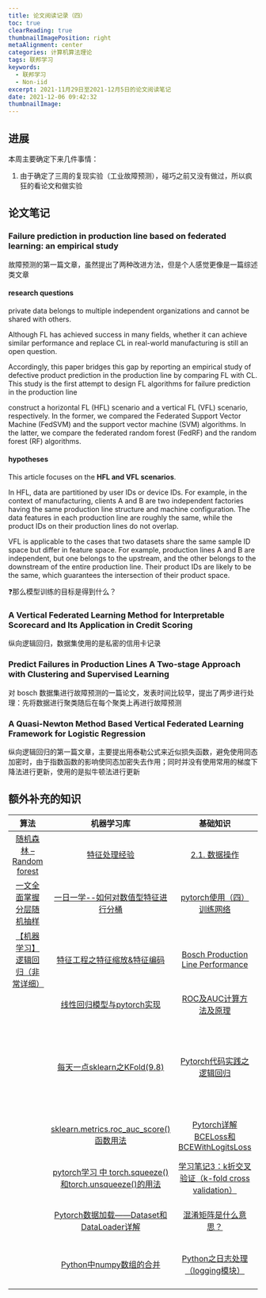 ```yaml
---
title: 论文阅读记录（四）
toc: true
clearReading: true
thumbnailImagePosition: right
metaAlignment: center
categories: 计算机算法理论
tags: 联邦学习
keywords:
  - 联邦学习
  - Non-iid
excerpt: 2021-11月29日至2021-12月5日的论文阅读笔记
date: 2021-12-06 09:42:32
thumbnailImage:
---
```

<!-- toc -->

## 进展

本周主要确定下来几件事情：

1. 由于确定了三周的复现实验（工业故障预测），碰巧之前又没有做过，所以疯狂的看论文和做实验

## 论文笔记

### Failure prediction in production line based on federated learning: an empirical study

故障预测的第一篇文章，虽然提出了两种改进方法，但是个人感觉更像是一篇综述类文章

#### research questions

private data belongs to multiple independent organizations and cannot be  shared with others.   

Although FL has achieved success in many fields, whether it can achieve similar performance and replace CL in real-world manufacturing is still an open question.  

Accordingly, this paper bridges this gap by reporting an empirical study of defective product prediction in the production line by comparing FL with CL. This study is the first attempt to design FL algorithms for failure prediction in the production line

construct a horizontal FL (HFL) scenario and a vertical FL (VFL) scenario, respectively. In the former, we compared the Federated Support Vector Machine (FedSVM) and the support vector machine  (SVM) algorithms. In the latter, we compare the federated random forest (FedRF) and the random forest (RF) algorithms.   

#### hypotheses

This article focuses on the **HFL and VFL scenarios**. 

In HFL, data are partitioned by user IDs or device IDs. For example, in the context of manufacturing, clients A and B are two independent factories having the same production line structure and machine configuration. The data features in each production line are roughly the same, while the product IDs on their production lines do not overlap.  

VFL is applicable to the cases that two datasets share the same sample ID space but differ in feature space. For example, production lines A and B are independent, but one belongs to the upstream, and  the other belongs to the downstream of the entire production line. Their product IDs are likely to be the same, which guarantees the intersection of their product space.   

:question:那么模型训练的目标是得到什么？

### A Vertical Federated Learning Method for Interpretable Scorecard and Its Application in Credit Scoring

纵向逻辑回归，数据集使用的是私密的信用卡记录

### Predict Failures in Production Lines A Two-stage Approach with Clustering and Supervised Learning

对 bosch 数据集进行故障预测的一篇论文，发表时间比较早，提出了两步进行处理：先将数据进行聚类随后在每个聚类上再进行故障预测

### A Quasi-Newton Method Based Vertical Federated Learning Framework for Logistic Regression

纵向逻辑回归的第一篇文章，主要提出用泰勒公式来近似损失函数，避免使用同态加密时，由于指数函数的影响使同态加密失去作用；同时并没有使用常用的梯度下降法进行更新，使用的是拟牛顿法进行更新


## 额外补充的知识

|                             算法                             |                          机器学习库                          |                           基础知识                           |                           数据清洗                           | 数据集                                                       |
| :----------------------------------------------------------: | :----------------------------------------------------------: | :----------------------------------------------------------: | :----------------------------------------------------------: | ------------------------------------------------------------ |
| [随机森林 – Random forest](https://easyai.tech/ai-definition/random-forest/) |    [特征处理经验](https://zhuanlan.zhihu.com/p/166440574)    | [2.1. 数据操作](https://zh-v2.d2l.ai/chapter_preliminaries/ndarray.html) | [pandas中的reset_index()](https://www.cnblogs.com/keye/p/11229863.html) | [Give Me Some Credit](https://www.kaggle.com/c/GiveMeSomeCredit/data) |
| [一文全面掌握分层随机抽样](https://zhuanlan.zhihu.com/p/219994476) | [一日一学--如何对数值型特征进行分桶](https://cloud.tencent.com/developer/article/1590912) | [pytorch使用（四）训练网络](https://blog.csdn.net/GYGuo95/article/details/78821633) | [pandas并行读入大文件数据](https://zhuanlan.zhihu.com/p/87278482) | [Default of Credit Card Clients Dataset](https://www.kaggle.com/uciml/default-of-credit-card-clients-dataset) |
| [【机器学习】逻辑回归（非常详细）](https://zhuanlan.zhihu.com/p/74874291) | [特征工程之特征缩放&特征编码](https://zhuanlan.zhihu.com/p/56902262) | [Bosch Production Line Performance](https://www.kaggle.com/c/bosch-production-line-performance/data) | [python numpy中setdiff1d的用法](https://blog.csdn.net/qq_36556893/article/details/89916399) | [Give Me Some Credit 处理方法1](https://www.kaggle.com/wangtianyue/notebook-datamining/data) |
|                                                              | [线性回归模型与pytorch实现](https://zhuanlan.zhihu.com/p/86982616) | [ROC及AUC计算方法及原理](https://blog.csdn.net/yinyu19950811/article/details/81288287) | [pandas常用函数之diff](https://blog.csdn.net/You_are_my_dream/article/details/70022464) | [Give Me Some Credit 处理方法2](https://www.kaggle.com/mostig/starter-give-me-some-credit) |
|                                                              | [每天一点sklearn之KFold(9.8)](https://zhuanlan.zhihu.com/p/81673486) | [Pytorch代码实践之逻辑回归](https://blog.csdn.net/YyangWwei/article/details/116049408) | [Pandas的read_csv和 to_csv函数参数分析详解 ，pandas的read_csv和to_csv使用方法](https://blog.csdn.net/qq_41895190/article/details/103332440) | [GiveMeSomeCredit-EDA, LOGISTIC REGRESSION, WOE](https://www.kaggle.com/sarboldipo/givemesomecredit-eda-logistic-regression-woe) |
|                                                              | [sklearn.metrics.roc_auc_score()函数用法](https://blog.csdn.net/A__tree/article/details/107742766) | [Pytorch详解BCELoss和BCEWithLogitsLoss](https://blog.csdn.net/qq_22210253/article/details/85222093) | [pandas中mode()怎么使用?](https://segmentfault.com/q/1010000008252098) | [pandas学习（四）--数据的归一化](https://blog.csdn.net/hjxzb/article/details/78610961) |
|                                                              | [pytorch学习 中 torch.squeeze() 和torch.unsqueeze()的用法](https://blog.csdn.net/xiexu911/article/details/80820028) |    [学习笔记3：k折交叉验证（k-fold cross validation）]()     | [Python Statsmodels 统计包之 OLS 回归](https://zhuanlan.zhihu.com/p/22692029) | [sklearn 数据预处理1: StandardScaler](https://blog.csdn.net/u012609509/article/details/78554709) |
|                                                              | [Pytorch数据加载——Dataset和DataLoader详解](https://blog.csdn.net/loveliuzz/article/details/108756253) | [混淆矩阵是什么意思？](https://www.zhihu.com/question/36883196) | [数据挖掘模型中的IV和WOE详解](https://blog.csdn.net/kevin7658/article/details/50780391) |                                                              |
|                                                              | [Python中numpy数组的合并](https://blog.csdn.net/hustqb/article/details/78090365) | [Python之日志处理（logging模块）](https://www.cnblogs.com/yyds/p/6901864.html) | [python - NumPy 追加与 Python 追加](https://www.coder.work/article/363814) |                                                              |

